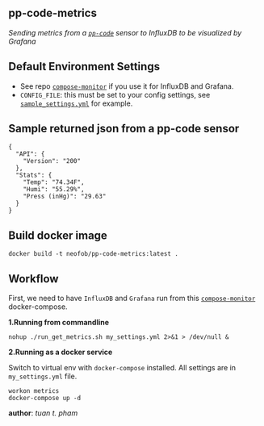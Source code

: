 pp-code-metrics
---------------
*Sending metrics from a [`pp-code`][0] sensor to InfluxDB to be visualized by Grafana*

Default Environment Settings
----------------------------
* See repo [`compose-monitor`][1] if you use it for InfluxDB and Grafana.
* `CONFIG_FILE`: this must be set to your config settings, see [`sample_settings.yml`](./sample_settings.yml) for example.

Sample returned json from a pp-code sensor
----------------------------------------
```
{
  "API": {
    "Version": "200"
  },
  "Stats": {
    "Temp": "74.34F",
    "Humi": "55.29%",
    "Press (inHg)": "29.63"
  }
}
```

Build docker image
------------------
```
docker build -t neofob/pp-code-metrics:latest .
```

Workflow
--------
First, we need to have `InfluxDB` and `Grafana` run from this [`compose-monitor`][1] docker-compose.

**1.Running from commandline**
```
nohup ./run_get_metrics.sh my_settings.yml 2>&1 > /dev/null &
```
**2.Running as a docker service**


Switch to virtual env with `docker-compose` installed. All settings are in `my_settings.yml` file.
```
workon metrics
docker-compose up -d
```

__author__: *tuan t. pham*

[1]: https://github.com/neofob/compose-monitor
[0]: https://watchman.online/
